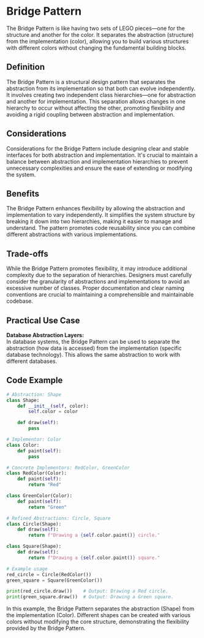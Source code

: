 # Bridge Pattern

The Bridge Pattern is like having two sets of LEGO pieces—one for the structure and another for the color. It separates the abstraction (structure) from the implementation (color), allowing you to build various structures with different colors without changing the fundamental building blocks.

## Definition

The Bridge Pattern is a structural design pattern that separates the abstraction from its implementation so that both can evolve independently. It involves creating two independent class hierarchies—one for abstraction and another for implementation. This separation allows changes in one hierarchy to occur without affecting the other, promoting flexibility and avoiding a rigid coupling between abstraction and implementation.

## Considerations

Considerations for the Bridge Pattern include designing clear and stable interfaces for both abstraction and implementation. It's crucial to maintain a balance between abstraction and implementation hierarchies to prevent unnecessary complexities and ensure the ease of extending or modifying the system.

## Benefits

The Bridge Pattern enhances flexibility by allowing the abstraction and implementation to vary independently. It simplifies the system structure by breaking it down into two hierarchies, making it easier to manage and understand. The pattern promotes code reusability since you can combine different abstractions with various implementations.

## Trade-offs

While the Bridge Pattern promotes flexibility, it may introduce additional complexity due to the separation of hierarchies. Designers must carefully consider the granularity of abstractions and implementations to avoid an excessive number of classes. Proper documentation and clear naming conventions are crucial to maintaining a comprehensible and maintainable codebase.

## Practical Use Case

**Database Abstraction Layers:**\
In database systems, the Bridge Pattern can be used to separate the abstraction (how data is accessed) from the implementation (specific database technology). This allows the same abstraction to work with different databases.

## Code Example

```python
# Abstraction: Shape
class Shape:
    def __init__(self, color):
        self.color = color

    def draw(self):
        pass

# Implementor: Color
class Color:
    def paint(self):
        pass

# Concrete Implementors: RedColor, GreenColor
class RedColor(Color):
    def paint(self):
        return "Red"

class GreenColor(Color):
    def paint(self):
        return "Green"

# Refined Abstractions: Circle, Square
class Circle(Shape):
    def draw(self):
        return f"Drawing a {self.color.paint()} circle."

class Square(Shape):
    def draw(self):
        return f"Drawing a {self.color.paint()} square."

# Example usage
red_circle = Circle(RedColor())
green_square = Square(GreenColor())

print(red_circle.draw())    # Output: Drawing a Red circle.
print(green_square.draw())  # Output: Drawing a Green square.
```

In this example, the Bridge Pattern separates the abstraction (Shape) from the implementation (Color). Different shapes can be created with various colors without modifying the core structure, demonstrating the flexibility provided by the Bridge Pattern.

